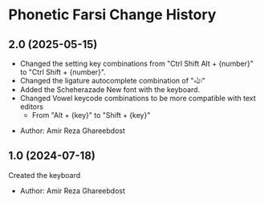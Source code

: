 Phonetic Farsi Change History
====================

2.0 (2025-05-15)
----------------
- Changed the setting key combinations from "Ctrl Shift Alt + {number}" to "Ctrl Shift + {number}".
- Changed the ligature autocomplete combination of "ﷲ"
- Added the Scheherazade New font with the keyboard.
- Changed Vowel keycode combinations to be more compatible with text editors
    - From "Alt + {key}" to "Shift + {key}"

* Author: Amir Reza Ghareebdost

1.0 (2024-07-18)
----------------
Created the keyboard
* Author: Amir Reza Ghareebdost

